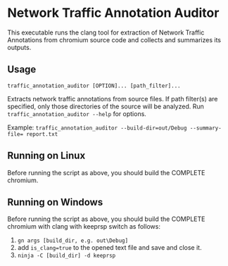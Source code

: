 # Network Traffic Annotation Auditor
This executable runs the clang tool for extraction of Network Traffic
Annotations from chromium source code and collects and summarizes its outputs.

## Usage
`traffic_annotation_auditor [OPTION]... [path_filter]...`

Extracts network traffic annotations from source files. If path filter(s) are
specified, only those directories of the source will be analyzed.
Run `traffic_annotation_auditor --help` for options.

Example:
  `traffic_annotation_auditor --build-dir=out/Debug --summary-file=
  report.txt`

## Running on Linux
Before running the script as above, you should build the COMPLETE chromium.

## Running on Windows
Before running the script as above, you should build the COMPLETE chromium with
clang with keeprsp switch as follows:
1. `gn args [build_dir, e.g. out\Debug]`
2. add `is_clang=true` to the opened text file and save and close it.
3. `ninja -C [build_dir] -d keeprsp`
